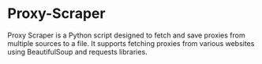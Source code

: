 # Proxy-Scraper
Proxy Scraper is a Python script designed to fetch and save proxies from multiple sources to a file. It supports fetching proxies from various websites using BeautifulSoup and requests libraries.

